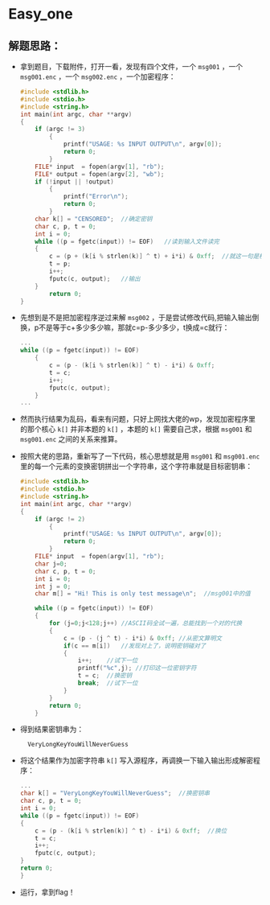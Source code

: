 # Easy_one

## 解题思路：

- 拿到题目，下载附件，打开一看，发现有四个文件，一个 `msg001` ，一个 `msg001.enc` ，一个 `msg002.enc` ，一个加密程序：

    ```C
    #include <stdlib.h>
    #include <stdio.h>
    #include <string.h>
    int main(int argc, char **argv)
    {
        if (argc != 3)
            {
               	printf("USAGE: %s INPUT OUTPUT\n", argv[0]);
                return 0;
            }
        FILE* input  = fopen(argv[1], "rb");    
        FILE* output = fopen(argv[2], "wb");
        if (!input || !output)
            {
                printf("Error\n");
                return 0;
            }
        char k[] = "CENSORED";  //确定密钥
        char c, p, t = 0;
        int i = 0;
        while ((p = fgetc(input)) != EOF)   //读到输入文件读完
        {
            c = (p + (k[i % strlen(k)] ^ t) + i*i) & 0xff;  //就这一句是核心，加密变换,利用密钥语句 `CENSORED` 进行类似多表代换的操作。
            t = p;  
            i++;
            fputc(c, output);   //输出
        }
            return 0;
    }
    ```

- 先想到是不是把加密程序逆过来解 `msg002` ，于是尝试修改代码,把输入输出倒换，p不是等于c+多少多少嘛，那就c=p-多少多少，t换成=c就行：

    ```C
    ...
    while ((p = fgetc(input)) != EOF)
        {
            c = (p - (k[i % strlen(k)] ^ t) - i*i) & 0xff;
            t = c;
            i++;
            fputc(c, output);
        }
    ...
    ```

- 然而执行结果为乱码，看来有问题，只好上网找大佬的wp，发现加密程序里的那个核心 `k[]` 并非本题的 `k[]` ，本题的 `k[]` 需要自己求，根据 `msg001` 和 `msg001.enc` 之间的关系来推算。

- 按照大佬的思路，重新写了一下代码，核心思想就是用 `msg001` 和 `msg001.enc` 里的每一个元素的变换密钥拼出一个字符串，这个字符串就是目标密钥串：

    ```C
    #include <stdlib.h>
    #include <stdio.h>
    #include <string.h>
    int main(int argc, char **argv)
    {
        if (argc != 2)
            {
               	printf("USAGE: %s INPUT OUTPUT\n", argv[0]);
                return 0;
            }
        FILE* input  = fopen(argv[1], "rb");  
        char j=0;
        char c, p, t = 0;
        int i = 0;
        int j = 0;
        char m[] = "Hi! This is only test message\n";  //msg001中的值

        while ((p = fgetc(input)) != EOF) 
        {
            for (j=0;j<128;j++) //ASCII码全试一遍，总能找到一个对的代换
            {
                c = (p - (j ^ t) - i*i) & 0xff; //从密文算明文
                if(c == m[i])   //发现对上了，说明密钥碰对了
                {   
                    i++;    //试下一位
                    printf("%c",j); //打印这一位密钥字符
                    t = c;  //换密钥
                    break;  //试下一位
                }
            }
            return 0;
        }
    ```

- 得到结果密钥串为：

        VeryLongKeyYouWillNeverGuess

- 将这个结果作为加密字符串 `k[]` 写入源程序，再调换一下输入输出形成解密程序：

    ```C
    ...
    char k[] = "VeryLongKeyYouWillNeverGuess";  //换密钥串
	char c, p, t = 0;
	int i = 0;
	while ((p = fgetc(input)) != EOF) 
	{
		c = (p - (k[i % strlen(k)] ^ t) - i*i) & 0xff;  //换位
		t = c;
		i++;
		fputc(c, output);
	}
	return 0;
    }
    ```

- 运行，拿到flag！